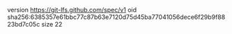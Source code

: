 version https://git-lfs.github.com/spec/v1
oid sha256:6385357e61bbc77c87b63e7120d75d45ba77041056dece6f29b9f8823bd7c05c
size 22
